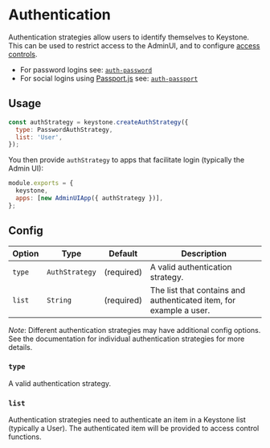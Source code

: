 <!--[meta]
section: api
title: Authentication
order: 4
[meta]-->

# Authentication

Authentication strategies allow users to identify themselves to Keystone. This can be used to restrict access to the AdminUI, and to configure [access controls](/guides/access-control/).

- For password logins see: [`auth-password`](/keystone-alpha/auth-password/)
- For social logins using [Passport.js](http://www.passportjs.org/) see: [`auth-passport`](/keystone-alpha/auth-passport/)

## Usage

```javascript
const authStrategy = keystone.createAuthStrategy({
  type: PasswordAuthStrategy,
  list: 'User',
});
```

You then provide `authStrategy` to apps that facilitate login (typically the Admin UI):

```javascript
module.exports = {
  keystone,
  apps: [new AdminUIApp({ authStrategy })],
};
```

## Config

| Option | Type           | Default    | Description                                                        |
| ------ | -------------- | ---------- | ------------------------------------------------------------------ |
| `type` | `AuthStrategy` | (required) | A valid authentication strategy.                                   |
| `list` | `String`       | (required) | The list that contains and authenticated item, for example a user. |

_Note_: Different authentication strategies may have additional config options. See the documentation for individual authentication strategies for more details.

### `type`

A valid authentication strategy.

### `list`

Authentication strategies need to authenticate an item in a Keystone list (typically a User). The authenticated item will be provided to access control functions.
